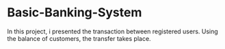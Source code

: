 # Basic-Banking-System

In this project, i presented the transaction between registered users. Using the balance of customers, the transfer takes place. 
